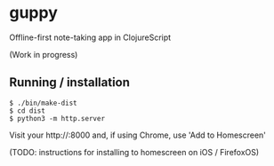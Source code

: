 # guppy

Offline-first note-taking app in ClojureScript

(Work in progress)

## Running / installation

```
$ ./bin/make-dist
$ cd dist
$ python3 -m http.server
```

Visit your http://<yourhost>:8000 and, if using Chrome, use 'Add to Homescreen'

(TODO: instructions for installing to homescreen on iOS / FirefoxOS)
